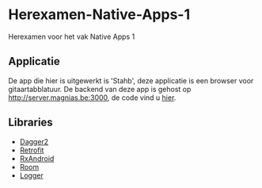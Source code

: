 # Herexamen-Native-Apps-1

Herexamen voor het vak Native Apps 1

## Applicatie

De app die hier is uitgewerkt is 'Stahb', deze applicatie is een browser voor gitaartabblatuur.
De backend van deze app is gehost op http://server.magnias.be:3000, de code vind u [hier](https://github.com/angelocarly/Stahb-backend).

## Libraries

- [Dagger2](https://github.com/google/dagger)
- [Retrofit](https://square.github.io/retrofit/)
- [RxAndroid](https://github.com/ReactiveX/RxAndroid)
- [Room](https://developer.android.com/topic/libraries/architecture/room)
- [Logger](https://github.com/orhanobut/logger)
